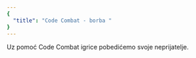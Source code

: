 ```yaml
---
{
  "title": "Code Combat - borba "
}
---
```


Uz pomoć Code Combat igrice pobedićemo svoje neprijatelje.
